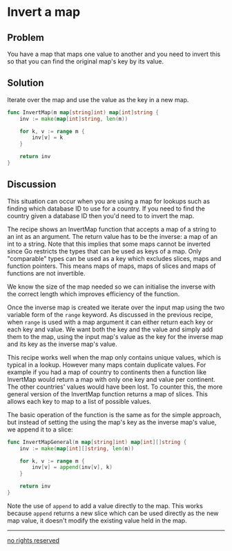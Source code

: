 # Invert a map

## Problem

You have a map that maps one value to another and you need to invert this so that you can find the original map's key by its value.

## Solution

Iterate over the map and use the value as the key in a new map.

```Go
func InvertMap(m map[string]int) map[int]string {
	inv := make(map[int]string, len(m))

	for k, v := range m {
		inv[v] = k
	}

	return inv
}
```

## Discussion

This situation can occur when you are using a map for lookups such as finding which database ID to use for a country. If you need to find the country given a database ID then you'd need to to invert the map.

The recipe shows an InvertMap function that accepts a map of a string to an int as an argument. The return value has to be the inverse: a map of an int to a string. Note that this implies that some maps cannot be inverted since Go restricts the types that can be used as keys of a map. Only "comparable" types can be used as a key which excludes slices, maps and function pointers. This means maps of maps, maps of slices and maps of functions are not invertible.

We know the size of the map needed so we can initialise the inverse with the correct length which improves efficiency of the function.

Once the inverse map is created we iterate over the input map using the two variable form of the `range` keyword. As discussed in the previous recipe, when `range` is used with a map argument it can either return each key or each key and value. We want both the key and the value and simply add them to the map, using the input map's value as the key for the inverse map and its key as the inverse map's value.

This recipe works well when the map only contains unique values, which is typical in a lookup. However many maps contain duplicate values. For example if you had a map of country to continents then a function like InvertMap would return a map with only one key and value per continent. The other countries' values would have been lost. To counter this, the more general version of the InvertMap function returns a map of slices. This allows each key to map to a list of possible values.

The basic operation of the function is the same as for the simple approach, but instead of setting the using the map's key as the inverse map's value, we append it to a slice:


```Go
func InvertMapGeneral(m map[string]int) map[int][]string {
	inv := make(map[int][]string, len(m))

	for k, v := range m {
		inv[v] = append(inv[v], k)
	}

	return inv
}
```

Note the use of `append` to add a value directly to the map. This works because `append` returns a new slice which can be used directly as the new map value, it doesn't modify the existing value held in the map.

----
[no rights reserved](http://creativecommons.org/publicdomain/zero/1.0/)


